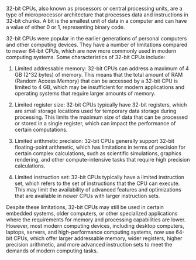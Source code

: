 32-bit CPUs, also known as processors or central processing units, are a type of microprocessor architecture that processes data and instructions in 32-bit chunks. A bit is the smallest unit of data in a computer and can have a value of either 0 or 1, representing binary code.

32-bit CPUs were popular in the earlier generations of personal computers and other computing devices. They have a number of limitations compared to newer 64-bit CPUs, which are now more commonly used in modern computing systems. Some characteristics of 32-bit CPUs include:

1. Limited addressable memory: 32-bit CPUs can address a maximum of 4 GB (2^32 bytes) of memory. This means that the total amount of RAM (Random Access Memory) that can be accessed by a 32-bit CPU is limited to 4 GB, which may be insufficient for modern applications and operating systems that require larger amounts of memory.
    
2. Limited register size: 32-bit CPUs typically have 32-bit registers, which are small storage locations used for temporary data storage during processing. This limits the maximum size of data that can be processed or stored in a single register, which can impact the performance of certain computations.
    
3. Limited arithmetic precision: 32-bit CPUs generally support 32-bit floating-point arithmetic, which has limitations in terms of precision for certain complex calculations, such as scientific simulations, graphics rendering, and other compute-intensive tasks that require high precision calculations.
    
4. Limited instruction set: 32-bit CPUs typically have a limited instruction set, which refers to the set of instructions that the CPU can execute. This may limit the availability of advanced features and optimizations that are available in newer CPUs with larger instruction sets.

Despite these limitations, 32-bit CPUs may still be used in certain embedded systems, older computers, or other specialized applications where the requirements for memory and processing capabilities are lower. However, most modern computing devices, including desktop computers, laptops, servers, and high-performance computing systems, now use 64-bit CPUs, which offer larger addressable memory, wider registers, higher precision arithmetic, and more advanced instruction sets to meet the demands of modern computing tasks.